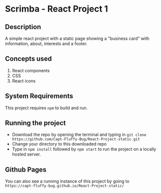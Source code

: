 # Scrimba - React Project 1

## Description
A simple react project with a static page showing a "business card" with information, about, interests and a footer.


## Concepts used
1. React components
2. CSS
3. React icons

## System Requirements
This project requires `npm` to build and run. 

## Running the project
* Download the repo by opening the terminal and typing in 
`
git clone https://github.com/Capt-Fluffy-Bug/React-Project-static.git
`
* Change your directory to this downloaded repo
* Type in `npm install` followed by `npm start` to run the project on a locally hosted server.


## Github Pages
You can also see a running instance of this project by going to 
` https://capt-fluffy-bug.github.io/React-Project-static/`